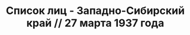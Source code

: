 ---
title: Список лиц - Западно-Сибирский край // 27 марта 1937 года
description: РГАСПИ, ф.17, оп.171, дело 409, лист 40
images:
- /disk/pictures/v01/17-171-409-040.jpg
- /disk/pictures/v01/17-171-409-041.jpg
- /disk/pictures/v01/17-171-409-042.jpg
- /disk/pictures/v01/17-171-409-043.jpg
- /disk/pictures/v01/17-171-409-044.jpg
- /disk/pictures/v01/17-171-409-045.jpg
---